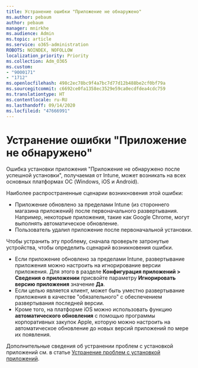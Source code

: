 ```yaml
---
title: Устранение ошибки "Приложение не обнаружено"
ms.author: pebaum
author: pebaum
manager: mnirkhe
ms.audience: Admin
ms.topic: article
ms.service: o365-administration
ROBOTS: NOINDEX, NOFOLLOW
localization_priority: Priority
ms.collection: Adm_O365
ms.custom:
- "9000171"
- "1712"
ms.openlocfilehash: 498c2ec78bc9f4a7bc7d77d12b488be2cf0bf79a
ms.sourcegitcommit: c6692ce0fa1358ec3529e59ca0ecdfdea4cdc759
ms.translationtype: HT
ms.contentlocale: ru-RU
ms.lasthandoff: 09/14/2020
ms.locfileid: "47666991"
---
```

# <a name="mitigate-the-application-was-not-detected-error"></a>Устранение ошибки "Приложение не обнаружено"

Ошибка установки приложения "Приложение не обнаружено после успешной установки", получаемая от Intune, может возникать на всех основных платформах ОС (Windows, iOS и Android).

Наиболее распространенные сценарии возникновения этой ошибки:

- Приложение обновлено за пределами Intune (из стороннего магазина приложений) после первоначального развертывания. Например, некоторые приложения, такие как Google Chrome, могут выполнять автоматическое обновление.
- Пользователь удалил приложение после первоначальной установки.

Чтобы устранить эту проблему, сначала проверьте затронутые устройства, чтобы определить сценарий возникновения ошибки.

- Если приложение обновлено за пределами Intune, развертывание приложения можно настроить на игнорирование версии приложения. Для этого в разделе **Конфигурация приложений > Сведения о приложении** присвойте параметру **Игнорировать версию приложения** значение **Да**.
- Если целью является клиент, может быть уместно развертывание приложения в качестве "обязательного" с обеспечением развертывания последней версии.
- Кроме того, на платформе iOS можно использовать функцию **автоматического обновления** с помощью программы корпоративных закупок Apple, которую можно настроить на автоматическое обновление до новых версий приложений по мере их появления.

Дополнительные сведения об устранении проблем с установкой приложений см. в статье [Устранение проблем с установкой приложений](https://docs.microsoft.com/intune/troubleshoot-app-install).
